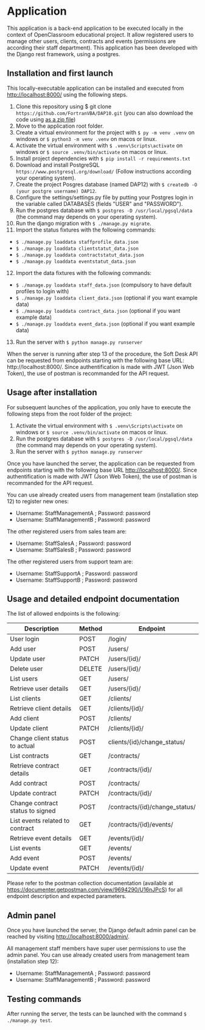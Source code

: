 # Application

This application is a back-end application to be executed locally in the context of OpenClassroom educational project. It allow registered users to manage other users, clients, contracts and events (permissions are according their staff department). This application has been developed with the Django rest framework, using a postgres.

## Installation and first launch

This locally-executable application can be installed and executed from [http://localhost:8000/](http://localhost:8000/) using the following steps.

1. Clone this repository using $ git clone `https://github.com/FortranVBA/DAP10.git` (you can also download the code using [as a zip file](https://github.com/FortranVBA/DAP10/archive/refs/heads/main.zip))
2. Move to the application root folder.
3. Create a virtual environment for the project with `$ py -m venv .venv` on windows or `$ python3 -m venv .venv` on macos or linux.
4. Activate the virtual environment with `$ .venv\Scripts\activate` on windows or `$ source .venv/bin/activate` on macos or linux.
5. Install project dependencies with `$ pip install -r requirements.txt`
6. Download and install PostgreSQL `https://www.postgresql.org/download/` (Follow instructions according your operating system).
7. Create the project Posgres database (named DAP12) with `$ createdb -O (your postgre username) DAP12`.
8. Configure the settings/settings.py file by putting your Postgres login in the variable called DATABASES (fields "USER" and "PASSWORD").
9. Run the postgres database with `$ postgres -D /usr/local/pgsql/data` (the command may depends on your operating system).
10. Run the django migration with `$ ./manage.py migrate`.
11. Import the status fixtures with the following commands: 
- `$ ./manage.py loaddata staffprofile_data.json`
- `$ ./manage.py loaddata clientstatut_data.json`
- `$ ./manage.py loaddata contractstatut_data.json`
- `$ ./manage.py loaddata eventstatut_data.json`
12. Import the data fixtures with the following commands:
- `$ ./manage.py loaddata staff_data.json` (compulsory to have default profiles to login with)
- `$ ./manage.py loaddata client_data.json` (optional if you want example data)
- `$ ./manage.py loaddata contract_data.json` (optional if you want example data)
- `$ ./manage.py loaddata event_data.json` (optional if you want example data)
13. Run the server with `$ python manage.py runserver`

When the server is running after step 13 of the procedure, the Soft Desk API can be requested from endpoints starting with the following base URL: http://localhost:8000/.
Since authentification is made with JWT (Json Web Token), the use of postman is recommanded for the API request.


## Usage after installation

For subsequent launches of the application, you only have to execute the following steps from the root folder of the project:
1. Activate the virtual environment with `$ .venv\Scripts\activate` on windows or `$ source .venv/bin/activate` on macos or linux.
2. Run the postgres database with `$ postgres -D /usr/local/pgsql/data` (the command may depends on your operating system).
3. Run the server with `$ python manage.py runserver`

Once you have launched the server, the application can be requested from endpoints starting with the following base URL [http://localhost:8000/](http://localhost:8000/).
Since authentification is made with JWT (Json Web Token), the use of postman is recommanded for the API request.

You can use already created users from management team (installation step 12) to register new ones:
-	Username: StaffManagementA ; Password: password
-	Username: StaffManagementB ; Password: password

The other registered users from sales team are:
-	Username: StaffSalesA ; Password: password
-	Username: StaffSalesB ; Password: password

The other registered users from support team are:
-	Username: StaffSupportA ; Password: password
-	Username: StaffSupportB ; Password: password


## Usage and detailed endpoint documentation

The list of allowed endpoints is the following:

| Description | Method |Endpoint |
| ----------- | ----------- | ----------- |
| User login | POST | /login/ |
| Add user | POST | /users/ |
| Update user | PATCH | /users/{id}/ |
| Delete user | DELETE | /users/{id}/ |
| List users | GET | /users/ |
| Retrieve user details | GET | /users/{id}/ |
| List clients | GET | /clients/ |
| Retrieve client details | GET | /clients/{id}/ |
| Add client | POST | /clients/ |
| Update client | PATCH | /clients/{id}/ |
| Change client status to actual | POST | clients/{id}/change_status/ |
| List contracts | GET | /contracts/ |
| Retrieve contract details | GET | /contracts/{id}/ |
| Add contract | POST | /contracts/ |
| Update contract | PATCH | /contracts/{id}/ |
| Change contract status to signed | POST | /contracts/{id}/change_status/ |
| List events related to contract | GET | /contracts/{id}/events/ |
| Retrieve event details | GET | /events/{id}/ |
| List events | GET | /events/ |
| Add event | POST | /events/ |
| Update event | PATCH | /events/{id}/ |


Please refer to the postman collection documentation (available at https://documenter.getpostman.com/view/9694290/U16nJPcS) for all endpoint description and expected parameters.

## Admin panel

Once you have launched the server, the Django default admin panel can be reached by visiting [http://localhost:8000/admin/](http://localhost:8000/admin/).

All management staff members have super user permissions to use the admin panel.
You can use already created users from management team (installation step 12):
-	Username: StaffManagementA ; Password: password
-	Username: StaffManagementB ; Password: password


## Testing commands

After running the server, the tests can be launched with the command `$ ./manage.py test`.

